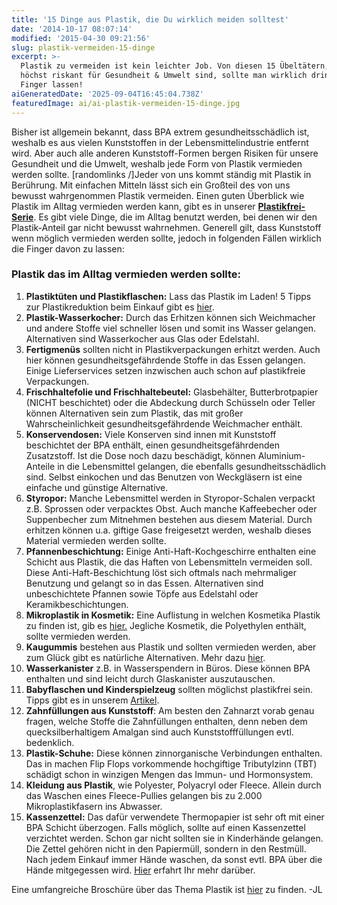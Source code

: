 ```yaml
---
title: '15 Dinge aus Plastik, die Du wirklich meiden solltest'
date: '2014-10-17 08:07:14'
modified: '2015-04-30 09:21:56'
slug: plastik-vermeiden-15-dinge
excerpt: >-
  Plastik zu vermeiden ist kein leichter Job. Von diesen 15 Übeltätern, die
  höchst riskant für Gesundheit & Umwelt sind, sollte man wirklich dringend die
  Finger lassen!
aiGeneratedDate: '2025-09-04T16:45:04.738Z'
featuredImage: ai/ai-plastik-vermeiden-15-dinge.jpg
---
```


Bisher ist allgemein bekannt, dass BPA extrem gesundheitsschädlich ist, weshalb es aus vielen Kunststoffen in der Lebensmittelindustrie entfernt wird. Aber auch alle anderen Kunststoff-Formen bergen Risiken für unsere Gesundheit und die Umwelt, weshalb jede Form von Plastik vermieden werden sollte. \[randomlinks /\]Jeder von uns kommt ständig mit Plastik in Berührung. Mit einfachen Mitteln lässt sich ein Großteil des von uns bewusst wahrgenommen Plastik vermeiden. Einen guten Überblick wie Plastik im Alltag vermieden werden kann, gibt es in unserer [**Plastikfrei-Serie**](https://www.veganblatt.com/t/plastikfrei). Es gibt viele Dinge, die im Alltag benutzt werden, bei denen wir den Plastik-Anteil gar nicht bewusst wahrnehmen. Generell gilt, dass Kunststoff wenn möglich vermieden werden sollte, jedoch in folgenden Fällen wirklich die Finger davon zu lassen:

### Plastik das im Alltag vermieden werden sollte:

1.  **Plastiktüten und Plastikflaschen:** Lass das Plastik im Laden! 5 Tipps zur Plastikreduktion beim Einkauf gibt es [hier](https://www.veganblatt.com/plastikfrei-einkaufen).
2.  **Plastik-Wasserkocher:** Durch das Erhitzen können sich Weichmacher und andere Stoffe viel schneller lösen und somit ins Wasser gelangen. Alternativen sind Wasserkocher aus Glas oder Edelstahl.
3.  **Fertigmenüs** sollten nicht in Plastikverpackungen erhitzt werden. Auch hier können gesundheitsgefährdende Stoffe in das Essen gelangen. Einige Lieferservices setzen inzwischen auch schon auf plastikfreie Verpackungen.
4.  **Frischhaltefolie und Frischhaltebeutel:** Glasbehälter, Butterbrotpapier (NICHT beschichtet) oder die Abdeckung durch Schüsseln oder Teller können Alternativen sein zum Plastik, das mit großer Wahrscheinlichkeit gesundheitsgefährdende Weichmacher enthält.
5.  **Konservendosen:** Viele Konserven sind innen mit Kunststoff beschichtet der BPA enthält, einen gesundheitsgefährdenden Zusatzstoff. Ist die Dose noch dazu beschädigt, können Aluminium-Anteile in die Lebensmittel gelangen, die ebenfalls gesundheitsschädlich sind. Selbst einkochen und das Benutzen von Weckgläsern ist eine einfache und günstige Alternative.
6.  **Styropor:** Manche Lebensmittel werden in Styropor-Schalen verpackt z.B. Sprossen oder verpacktes Obst. Auch manche Kaffeebecher oder Suppenbecher zum Mitnehmen bestehen aus diesem Material. Durch erhitzen können u.a. giftige Gase freigesetzt werden, weshalb dieses Material vermieden werden sollte.
7.  **Pfannenbeschichtung:** Einige Anti-Haft-Kochgeschirre enthalten eine Schicht aus Plastik, die das Haften von Lebensmitteln vermeiden soll. Diese Anti-Haft-Beschichtung löst sich oftmals nach mehrmaliger Benutzung und gelangt so in das Essen. Alternativen sind unbeschichtete Pfannen sowie Töpfe aus Edelstahl oder Keramikbeschichtungen.
8.  **Mikroplastik in Kosmetik:** Eine Auflistung in welchen Kosmetika Plastik zu finden ist, gib es [hier.](http://www.bund.net/fileadmin/bundnet/pdfs/meere/131119_bund_meeresschutz_mikroplastik_produktliste.pdf) Jegliche Kosmetik, die Polyethylen enthält, sollte vermieden werden.
9.  **Kaugummis** bestehen aus Plastik und sollten vermieden werden, aber zum Glück gibt es natürliche Alternativen. Mehr dazu [hier](https://www.veganblatt.com/kaugummis-plastikfrei).
10.  **Wasserkanister** z.B. in Wasserspendern in Büros. Diese können BPA enthalten und sind leicht durch Glaskanister auszutauschen.
11.  **Babyflaschen und Kinderspielzeug** sollten möglichst plastikfrei sein. Tipps gibt es in unserem [Artikel](https://www.veganblatt.com/plastikfrei-mit-babies-kindern).
12.  **Zahnfüllungen aus Kunststoff**: Am besten den Zahnarzt vorab genau fragen, welche Stoffe die Zahnfüllungen enthalten, denn neben dem quecksilberhaltigem Amalgan sind auch Kunststofffüllungen evtl. bedenklich.
13.  **Plastik-Schuhe:** Diese können zinnorganische Verbindungen enthalten. Das in machen Flip Flops vorkommende hochgiftige Tributylzinn (TBT) schädigt schon in winzigen Mengen das Immun- und Hormonsystem.
14.  **Kleidung aus Plastik**, wie Polyester, Polyacryl oder Fleece. Allein durch das Waschen eines Fleece-Pullies gelangen bis zu 2.000 Mikroplastikfasern ins Abwasser.
15.  **Kassenzettel:** Das dafür verwendete Thermopapier ist sehr oft mit einer BPA Schicht überzogen. Falls möglich, sollte auf einen Kassenzettel verzichtet werden. Schon gar nicht sollten sie in Kinderhände gelangen. Die Zettel gehören nicht in den Papiermüll, sondern in den Restmüll. Nach jedem Einkauf immer Hände waschen, da sonst evtl. BPA über die Hände mitgegessen wird. [Hier](http://www.greenpeace-magazin.de/magazin/archiv/5-11/news-kassenbon-test/) erfahrt Ihr mehr darüber.

Eine umfangreiche Broschüre über das Thema Plastik ist [hier](http://www.bund.net/fileadmin/bundnet/publikationen/chemie/120615_bund_chemie_achtung_plastik_broschuere.pdf) zu finden. -JL
